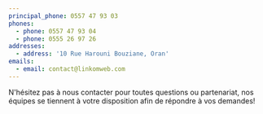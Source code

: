 ```yaml
---
principal_phone: 0557 47 93 03
phones:
  - phone: 0557 47 93 04
  - phone: 0555 26 97 26
addresses:
  - address: '10 Rue Harouni Bouziane, Oran'
emails:
  - email: contact@linkomweb.com
---
```

N'hésitez pas à nous contacter pour toutes questions ou partenariat, nos équipes se tiennent à votre disposition afin de répondre à vos demandes!

